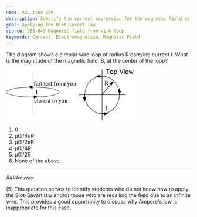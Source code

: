 ```yaml
---
name: A2L Item 230
description: Identify the correct expression for the magnetic field at the center of a current loop.
goal: Applying the Biot-Savart law
source: 283-645 Magnetic field from wire loop
keywords: Current, Electromagnetism, Magnetic Field
---
```


The diagram shows a circular wire loop of radius R carrying current I. 
What is the magnitude of the magnetic field, B, at the center of the
loop?

![Item230_fig1.gif](../images/Item230_fig1.gif)

1. 0
2. μ0I/4πR
3. μ0I/2πR
4. μ0I/4R
5. μ0I/2R
6. None of the above.


<hr/>

###Answer

(5) This question serves to identify students who do not know how to
apply the Biot-Savart law and/or those who are recalling the field due
to an infinite wire. This provides a good opportunity to discuss why
Ampere's law is inappropriate for this case. 
